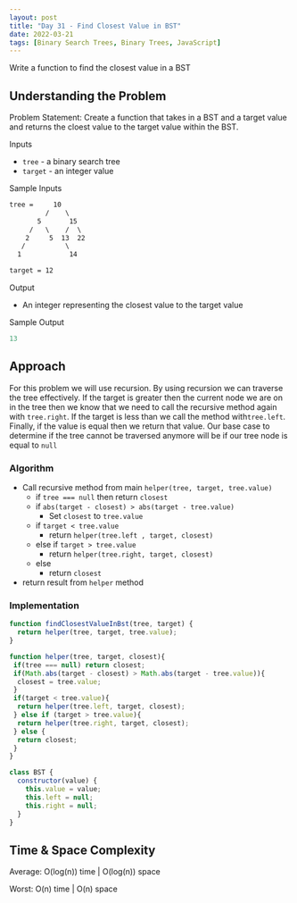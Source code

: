 ```yaml
---
layout: post
title: "Day 31 - Find Closest Value in BST"
date: 2022-03-21
tags: [Binary Search Trees, Binary Trees, JavaScript]
---
```


Write a function to find the closest value in a BST

## Understanding the Problem

Problem Statement: Create a function that takes in a BST and a target value and returns the cloest value to the target value within the BST.

Inputs

* `tree` - a binary search tree
* `target` - an integer value

Sample Inputs

```markdown
tree =     10
         /    \
       5       15
     /   \    /  \
    2     5  13  22
   /          \
  1            14

target = 12
```

Output

* An integer representing the closest value to the target value

Sample Output

```js
13
```

## Approach

For this problem we will use recursion. By using recursion we can traverse the tree effectively. If the target is greater then the current node we are on in the tree then we know that we need to call the recursive method again with `tree.right`. If the target is less than we call the method with`tree.left`. Finally, if the value is equal then we return that value. Our base case to determine if the tree cannot be traversed anymore will be if our tree node is equal to `null`

### Algorithm

* Call recursive method from main `helper(tree, target, tree.value)`
  * if `tree === null` then return `closest`
  * if `abs(target - closest) > abs(target - tree.value)`
    * Set `closest` to `tree.value`
  * if `target < tree.value`
    * return `helper(tree.left , target, closest)`
  * else if `target > tree.value`
    * return `helper(tree.right, target, closest)`
  * else
    * return `closest`
* return result from `helper` method

### Implementation

```js
function findClosestValueInBst(tree, target) {
  return helper(tree, target, tree.value);
}

function helper(tree, target, closest){
 if(tree === null) return closest;
 if(Math.abs(target - closest) > Math.abs(target - tree.value)){
  closest = tree.value;
 }
 if(target < tree.value){
  return helper(tree.left, target, closest);
 } else if (target > tree.value){
  return helper(tree.right, target, closest);
 } else {
  return closest;
 }
}

class BST {
  constructor(value) {
    this.value = value;
    this.left = null;
    this.right = null;
  }
}
```

## Time & Space Complexity

Average: O(log(n)) time | O(log(n)) space

Worst: O(n) time | O(n) space
